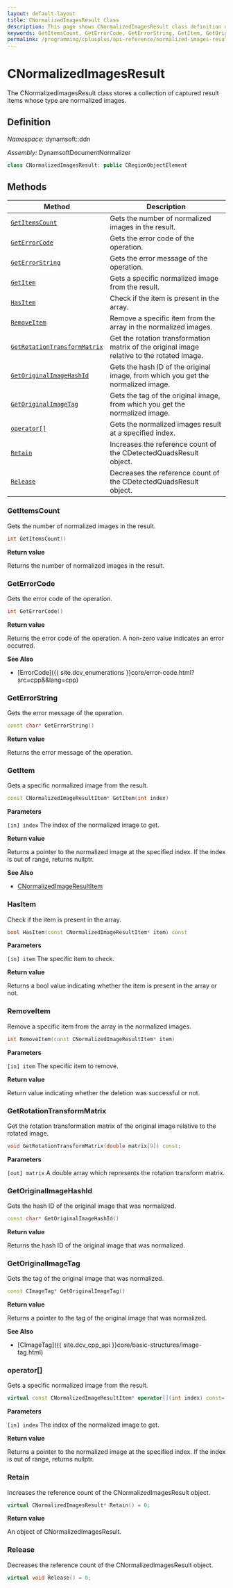 ```yaml
---
layout: default-layout
title: CNormalizedImagesResult Class
description: This page shows CNormalizedImagesResult class definition of Dynamsoft Document Normalizer SDK C++ Edition.
keywords: GetItemsCount, GetErrorCode, GetErrorString, GetItem, GetOriginalImageHashId, GetOriginalImageTag, CNormalizedImagesResult, api reference
permalink: /programming/cplusplus/api-reference/normalized-images-result.html
---
```


# CNormalizedImagesResult

The CNormalizedImagesResult class stores a collection of captured result items whose type are normalized images.

## Definition

*Namespace:* dynamsoft::ddn

*Assembly:* DynamsoftDocumentNormalizer

```cpp
class CNormalizedImagesResult: public CRegionObjectElement
```

## Methods

| Method               | Description |
|----------------------|-------------|
| [`GetItemsCount`](#getitemscount) | Gets the number of normalized images in the result. |
| [`GetErrorCode`](#geterrorcode) | Gets the error code of the operation. |
| [`GetErrorString`](#geterrorstring) | Gets the error message of the operation. |
| [`GetItem`](#getitem) | Gets a specific normalized image from the result. |
| [`HasItem`](#hasitem) | Check if the item is present in the array.|
| [`RemoveItem`](#removeitem) | Remove a specific item from the array in the normalized images.|
| [`GetRotationTransformMatrix`](#getrotationtransformmatrix) | Get the rotation transformation matrix of the original image relative to the rotated image.|
| [`GetOriginalImageHashId`](#getoriginalimagehashid) | Gets the hash ID of the original image, from which you get the normalized image. |
| [`GetOriginalImageTag`](#getoriginalimagetag) | Gets the tag of the original image, from which you get the normalized image. |
| [`operator[]`](#operator) | Gets the normalized images result at a specified index.|
| [`Retain`](#retain) | Increases the reference count of the CDetectedQuadsResult object. |
| [`Release`](#release) | Decreases the reference count of the CDetectedQuadsResult object. |

### GetItemsCount

Gets the number of normalized images in the result.

```cpp
int GetItemsCount()
```

**Return value**

Returns the number of normalized images in the result.

### GetErrorCode

Gets the error code of the operation.

```cpp
int GetErrorCode()
```

**Return value**

Returns the error code of the operation. A non-zero value indicates an error occurred.

**See Also**

* [ErrorCode]({{ site.dcv_enumerations }}core/error-code.html?src=cpp&&lang=cpp)

### GetErrorString

Gets the error message of the operation.

```cpp
const char* GetErrorString()
```

**Return value**

Returns the error message of the operation.

### GetItem

Gets a specific normalized image from the result.

```cpp
const CNormalizedImageResultItem* GetItem(int index)
```

**Parameters**

`[in] index` The index of the normalized image to get.

**Return value**

Returns a pointer to the normalized image at the specified index. If the index is out of range, returns nullptr.

**See Also**

* [CNormalizedImageResultItem](normalized-image-result-item.md)

### HasItem

Check if the item is present in the array.

```cpp
bool HasItem(const CNormalizedImageResultItem* item) const
```

**Parameters**

`[in] item` The specific item to check.

**Return value**

Returns a bool value indicating whether the item is present in the array or not.

### RemoveItem

Remove a specific item from the array in the normalized images.

```cpp
int RemoveItem(const CNormalizedImageResultItem* item)
```

**Parameters**

`[in] item` The specific item to remove.

**Return value**

Return value indicating whether the deletion was successful or not.

### GetRotationTransformMatrix

Get the rotation transformation matrix of the original image relative to the rotated image.

```cpp
void GetRotationTransformMatrix(double matrix[9]) const;
```

**Parameters**

`[out] matrix` A double array which represents the rotation transform matrix.


### GetOriginalImageHashId

Gets the hash ID of the original image that was normalized.

```cpp
const char* GetOriginalImageHashId()
```

**Return value**

Returns the hash ID of the original image that was normalized.

### GetOriginalImageTag

Gets the tag of the original image that was normalized.

```cpp
const CImageTag* GetOriginalImageTag()
```

**Return value**

Returns a pointer to the tag of the original image that was normalized.

**See Also**

* [CImageTag]({{ site.dcv_cpp_api }}core/basic-structures/image-tag.html)

### operator[]

Gets a specific normalized image from the result.

```cpp
virtual const CNormalizedImageResultItem* operator[](int index) const= 0
```

**Parameters**

`[in] index` The index of the normalized image to get.

**Return value**

Returns a pointer to the normalized image at the specified index. If the index is out of range, returns nullptr.

### Retain

Increases the reference count of the CNormalizedImagesResult object.

```cpp
virtual CNormalizedImagesResult* Retain() = 0;
```

**Return value**

An object of CNormalizedImagesResult.

### Release

Decreases the reference count of the CNormalizedImagesResult object.

```cpp
virtual void Release() = 0;
```

